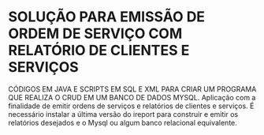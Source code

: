 # SOLUÇÃO PARA EMISSÃO DE ORDEM DE SERVIÇO COM RELATÓRIO DE CLIENTES E SERVIÇOS

CÓDIGOS EM JAVA E SCRIPTS EM SQL E XML PARA CRIAR UM PROGRAMA QUE REALIZA O CRUD EM UM BANCO DE DADOS MYSQL.
Aplicação com a finalidade de emitir ordens de serviços e relatórios de clientes e serviços. É necessário instalar a última versão do ireport para construir e emitir os relatórios desejados e o Mysql ou algum banco relacional equivalente.
